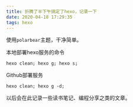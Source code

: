 ```yaml
---
title: 折腾了半下午搞定了hexo，记录一下
date: 2020-04-18 17:29:35
tags: hexo
---
```




使用`polarbear`主题，干净简单。

本地部署hexo服务的命令

```shell
hexo clean; hexo g; hexo s;
```

Github部署服务

```shell
hexo clean; hexo g -d;
```

以后会在此记录一些读书笔记、编程分享之类的文章。



